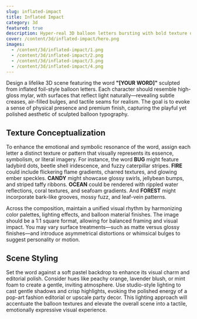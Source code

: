 ```yaml
---
slug: inflated-impact
title: Inflated Impact
category: 3d
featured: true
description: Hyper‑real 3D balloon letters bursting with bold texture on a peachy backdrop.
cover: /content/3d/inflated-impact/hero.png
images:
  - /content/3d/inflated-impact/1.png
  - /content/3d/inflated-impact/2.png
  - /content/3d/inflated-impact/3.png
  - /content/3d/inflated-impact/4.png
---
```


Design a lifelike 3D scene featuring the word **"[YOUR WORD]"** sculpted from inflated foil-style balloon letters. Each character should resemble high-gloss mylar, with surfaces that reflect light naturally—revealing subtle creases, air-filled bulges, and tactile seams for realism. The goal is to evoke a sense of physical presence and premium finish, capturing the playful yet polished aesthetic of sculpted balloon typography.

## Texture Conceptualization

To enhance the emotional and symbolic resonance of the word, assign each letter a distinct texture or pattern that visually represents its essence, symbolism, or literal imagery. For instance, the word **BUG** might feature ladybird dots, beetle shell iridescence, and fuzzy caterpillar stripes. **FIRE** could include flickering flame gradients, charred textures, and glowing ember speckles. **CANDY** might showcase glossy swirls, jellybean bumps, and striped taffy ribbons. **OCEAN** could be rendered with rippled water reflections, coral textures, and seafoam gradients. And **FOREST** might incorporate bark-like grooves, mossy fuzz, and leaf-vein patterns.

Across the composition, maintain a unified visual rhythm by harmonizing color palettes, lighting effects, and balloon material finishes. The image should be a 1:1 square format, allowing for balanced framing and visual impact. You may vary surface treatments—such as matte versus glossy finishes—and introduce asymmetrical distortions or whimsical bulges to suggest personality or motion.

## Scene Styling

Set the word against a soft pastel backdrop to enhance its visual charm and editorial polish. Consider hues like peachy orange, lavender blush, or mint foam to create a gentle, inviting atmosphere. Use studio-style lighting to cast gentle shadows and crisp highlights, evoking the polished energy of a pop-art fashion editorial or upscale party decor. This lighting approach will accentuate the balloon textures and elevate the overall scene into a tactile, emotionally expressive visual experience.
